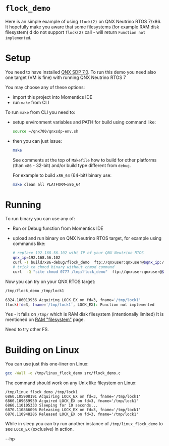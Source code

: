 # `flock_demo`

Here is an simple example of using `flock(2)` on 
QNX Neutrino RTOS 7/x86. It hopefully make you aware
that some filesystems (for example RAM disk filesystem) d
do not support `flock(2)` call - will return `Function not implemented`.


# Setup

You need to have installed [QNX SDP 7.0](http://blackberry.qnx.com/en/sdp7).
To run this demo you need also one target (VM is fine) with running
QNX Neutrino RTOS 7

You may choose any of these options:
* import this project into Momentics IDE 
* run `make` from CLI

To run `make` from CLI you need to:

* setup environment variables and PATH for build using command like:

  ```bash
  source ~/qnx700/qnxsdp-env.sh
  ```

* then you can just issue:
  ```bash
  make
  ```

  See comments at the top of `Makefile` how to build for other
  platforms (than `x86` - 32-bit)  and/or build type different from `debug`.

  For example to build `x86_64` (64-bit) binary use:
  ```bash
  make clean all PLATFORM=x86_64
  ```

# Running 

To run binary you can use any of:

* Run or Debug function from Momentics IDE
* upload and run binary on QNX Neutrino RTOS target, for example using commands
  like:

  ```bash
  # replace 192.168.56.102 wiht IP of your QNX Neutrino RTOS
  qnx_ip=192.168.56.102
  curl -T build/x86-debug/flock_demo  ftp://qnxuser:qnxuser@$qnx_ip:/tmp/
  # trick to chmod binary without chmod command
  curl  -Q "site chmod 0777 /tmp/flock_demo"  ftp://qnxuser:qnxuser@$qnx_ip
  ```

Now you can try on your QNX RTOS target:
```bash
/tmp/flock_demo /tmp/lock1

6324.186013936 Acquiring LOCK_EX on fd=3, fname='/tmp/lock1'
flock(fd=3, fname='/tmp/lock1', LOCK_EX): Function not implemented

```
Yes - it fails on `/tmp/` which is RAM disk filesystem (intentionally limited)
It is mentioned on [RAM "filesystem"](http://www.qnx.com/developers/docs/7.0.0/#com.qnx.doc.neutrino.sys_arch/topic/fsys_DEVSHMEM.html) page.

Need to try other FS.

# Building on Linux

You can use just this one-liner on Linux:
```bash
gcc -Wall -o /tmp/linux_flock_demo src/flock_demo.c 
```

The command should work on any Unix like fileystem on Linux:
```
/tmp/linux_flock_demo /tmp/lock1
6860.105908191 Acquiring LOCK_EX on fd=3, fname='/tmp/lock1'
6860.109659950 Acquired LOCK_EX on fd=3, fname='/tmp/lock1'
6860.110105333 Sleeping for 10 seconds...
6870.110866096 Releasing LOCK_EX on fd=3, fname='/tmp/lock1'
6870.110948286 Released LOCK_EX on fd=3, fname='/tmp/lock1'
```

While in sleep you can try run another instance of `/tmp/linux_flock_demo`
to see `LOCK_EX` (exclusive) in action.

--hp


